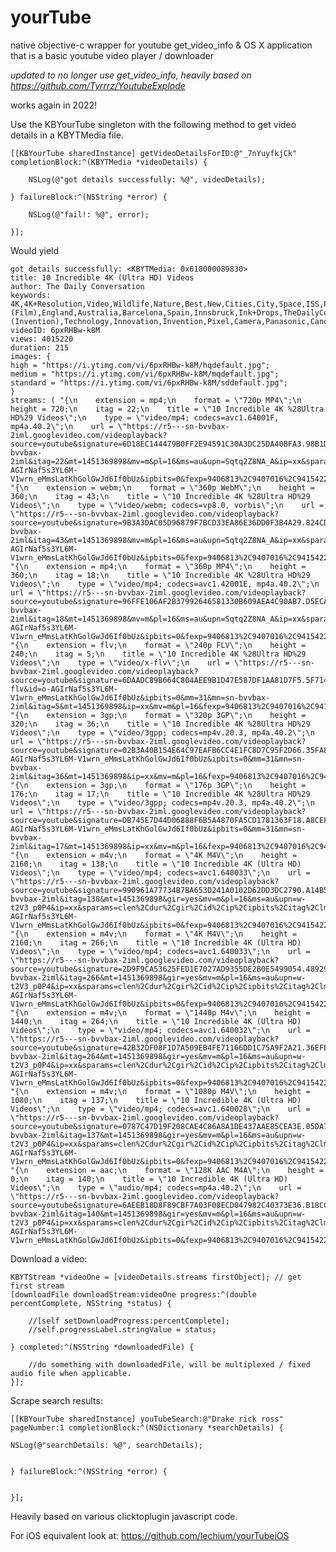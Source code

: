 # yourTube
native objective-c wrapper for youtube get_video_info & OS X application that is a basic youtube video player / downloader

*updated to no longer use get_video_info, heavily based on https://github.com/Tyrrrz/YoutubeExplode*

works again in 2022!

Use the KBYourTube singleton with the following method to get video details in a KBYTMedia file.

    [[KBYourTube sharedInstance] getVideoDetailsForID:@"_7nYuyfkjCk" completionBlock:^(KBYTMedia *videoDetails) {
    
        NSLog(@"got details successfully: %@", videoDetails);
    
    } failureBlock:^(NSString *error) {

        NSLog(@"fail!: %@", error);

    }];
    
Would yield
    
    got details successfully: <KBYTMedia: 0x618000089830>
	title: 10 Incredible 4K (Ultra HD) Videos
	author: The Daily Conversation
	keywords: 4K,4K+Resolution,Video,Wildlife,Nature,Best,New,Cities,City,Space,ISS,Photography,Resolution,HD,High+Definition,Quality,Film+(Film),England,Australia,Barcelona,Spain,Innsbruck,Ink+Drops,TheDailyConversation,720p,1080p,Videos,TV,Television,Display,Digital,Movie,Ultra+High+Definition+Television,Cinematography+(Invention),Technology,Innovation,Invention,Pixel,Camera,Panasonic,Canon,Filming,Animals,Tiger,Insects,Buildings,Timelapse,Universe,Amazing,Wow,Clear,Beautiful,Cool
	videoID: 6pxRHBw-k8M
	views: 4015220
	duration: 215
	images: {
    high = "https://i.ytimg.com/vi/6pxRHBw-k8M/hqdefault.jpg";
    medium = "https://i.ytimg.com/vi/6pxRHBw-k8M/mqdefault.jpg";
    standard = "https://i.ytimg.com/vi/6pxRHBw-k8M/sddefault.jpg";
    }
	streams: ( "{\n    extension = mp4;\n    format = \"720p MP4\";\n    height = 720;\n    itag = 22;\n    title = \"10 Incredible 4K %28Ultra HD%29 Videos\";\n    type = \"video/mp4; codecs=avc1.64001F, mp4a.40.2\";\n    url = \"https://r5---sn-bvvbax-2iml.googlevideo.com/videoplayback?source=youtube&signature=6D18EC144479B0FF2E94591C30A3DC25DA40BFA3.98B1D5D46514F498A15C0971B3F3F312ADE55FA3&nh=EAI&requiressl=yes&mime=video%2Fmp4&mm=31&mn=sn-bvvbax-2iml&itag=22&mt=1451369898&mv=m&pl=16&ms=au&upn=Sqtq2Z8NA_A&ip=xx&sparams=dur%2Cid%2Cip%2Cipbits%2Citag%2Clmt%2Cmime%2Cmm%2Cmn%2Cms%2Cmv%2Cnh%2Cpl%2Cratebypass%2Crequiressl%2Csource%2Cupn%2Cexpire&ratebypass=yes&sver=3&id=o-AGIrNaf5s3YL6M-V1wrn_eMmsLatKhGolGwJd6If0bUz&ipbits=0&fexp=9406813%2C9407016%2C9415422%2C9416126%2C9418404%2C9420452%2C9422596%2C9423662%2C9424205%2C9425382%2C9425742%2C9425965&lmt=1449732938738301&key=yt6&expire=1451391540&dur=214.343\";\n}",
    "{\n    extension = webm;\n    format = \"360p WebM\";\n    height = 360;\n    itag = 43;\n    title = \"10 Incredible 4K %28Ultra HD%29 Videos\";\n    type = \"video/webm; codecs=vp8.0, vorbis\";\n    url = \"https://r5---sn-bvvbax-2iml.googlevideo.com/videoplayback?source=youtube&signature=9B3A3DAC05D96879F7BCD33EA86E36DD0F3B4A29.824CD6ECDFFF1C06FCC9F6FF6FE0884F9058F3C3&nh=EAI&requiressl=yes&mime=video%2Fwebm&mm=31&mn=sn-bvvbax-2iml&itag=43&mt=1451369898&mv=m&pl=16&ms=au&upn=Sqtq2Z8NA_A&ip=xx&sparams=dur%2Cid%2Cip%2Cipbits%2Citag%2Clmt%2Cmime%2Cmm%2Cmn%2Cms%2Cmv%2Cnh%2Cpl%2Cratebypass%2Crequiressl%2Csource%2Cupn%2Cexpire&ratebypass=yes&sver=3&id=o-AGIrNaf5s3YL6M-V1wrn_eMmsLatKhGolGwJd6If0bUz&ipbits=0&fexp=9406813%2C9407016%2C9415422%2C9416126%2C9418404%2C9420452%2C9422596%2C9423662%2C9424205%2C9425382%2C9425742%2C9425965&lmt=1405835299200982&key=yt6&expire=1451391540&dur=0.000\";\n}",
    "{\n    extension = mp4;\n    format = \"360p MP4\";\n    height = 360;\n    itag = 18;\n    title = \"10 Incredible 4K %28Ultra HD%29 Videos\";\n    type = \"video/mp4; codecs=avc1.42001E, mp4a.40.2\";\n    url = \"https://r5---sn-bvvbax-2iml.googlevideo.com/videoplayback?source=youtube&signature=96FFE106AF2B37992646581330B609AEA4C90AB7.D5ECACAE283E3F24B0281AC511F7C8AE63A1E6F3&nh=EAI&requiressl=yes&mime=video%2Fmp4&mm=31&mn=sn-bvvbax-2iml&itag=18&mt=1451369898&mv=m&pl=16&ms=au&upn=Sqtq2Z8NA_A&ip=xx&sparams=dur%2Cid%2Cip%2Cipbits%2Citag%2Clmt%2Cmime%2Cmm%2Cmn%2Cms%2Cmv%2Cnh%2Cpl%2Cratebypass%2Crequiressl%2Csource%2Cupn%2Cexpire&ratebypass=yes&sver=3&id=o-AGIrNaf5s3YL6M-V1wrn_eMmsLatKhGolGwJd6If0bUz&ipbits=0&fexp=9406813%2C9407016%2C9415422%2C9416126%2C9418404%2C9420452%2C9422596%2C9423662%2C9424205%2C9425382%2C9425742%2C9425965&lmt=1449732801050779&key=yt6&expire=1451391540&dur=214.343\";\n}",
    "{\n    extension = flv;\n    format = \"240p FLV\";\n    height = 240;\n    itag = 5;\n    title = \"10 Incredible 4K %28Ultra HD%29 Videos\";\n    type = \"video/x-flv\";\n    url = \"https://r5---sn-bvvbax-2iml.googlevideo.com/videoplayback?source=youtube&signature=6DAADC89B664C804AEE9B1D47E587DF1AA81D7F5.5F71423279F96C520DD22633D83DE7DE4E819449&sparams=dur%2Cid%2Cip%2Cipbits%2Citag%2Clmt%2Cmime%2Cmm%2Cmn%2Cms%2Cmv%2Cnh%2Cpl%2Crequiressl%2Csource%2Cupn%2Cexpire&sver=3&nh=EAI&requiressl=yes&lmt=1405746379537348&mime=video%2Fx-flv&id=o-AGIrNaf5s3YL6M-V1wrn_eMmsLatKhGolGwJd6If0bUz&ipbits=0&mm=31&mn=sn-bvvbax-2iml&itag=5&mt=1451369898&ip=xx&mv=m&pl=16&fexp=9406813%2C9407016%2C9415422%2C9416126%2C9418404%2C9420452%2C9422596%2C9423662%2C9424205%2C9425382%2C9425742%2C9425965&ms=au&upn=Sqtq2Z8NA_A&key=yt6&expire=1451391540&dur=214.335\";\n}",
    "{\n    extension = 3gp;\n    format = \"320p 3GP\";\n    height = 320;\n    itag = 36;\n    title = \"10 Incredible 4K %28Ultra HD%29 Videos\";\n    type = \"video/3gpp; codecs=mp4v.20.3, mp4a.40.2\";\n    url = \"https://r5---sn-bvvbax-2iml.googlevideo.com/videoplayback?source=youtube&signature=02B3A40B154E64C97EAFB6CC4E1FC8D7C95F2D66.35FA87B1E068DC3C6DCF6A5D10918B8C36A0EFA3&sparams=dur%2Cid%2Cip%2Cipbits%2Citag%2Clmt%2Cmime%2Cmm%2Cmn%2Cms%2Cmv%2Cnh%2Cpl%2Crequiressl%2Csource%2Cupn%2Cexpire&sver=3&nh=EAI&requiressl=yes&lmt=1405746465621216&mime=video%2F3gpp&id=o-AGIrNaf5s3YL6M-V1wrn_eMmsLatKhGolGwJd6If0bUz&ipbits=0&mm=31&mn=sn-bvvbax-2iml&itag=36&mt=1451369898&ip=xx&mv=m&pl=16&fexp=9406813%2C9407016%2C9415422%2C9416126%2C9418404%2C9420452%2C9422596%2C9423662%2C9424205%2C9425382%2C9425742%2C9425965&ms=au&upn=Sqtq2Z8NA_A&key=yt6&expire=1451391540&dur=214.505\";\n}",
    "{\n    extension = 3gp;\n    format = \"176p 3GP\";\n    height = 176;\n    itag = 17;\n    title = \"10 Incredible 4K %28Ultra HD%29 Videos\";\n    type = \"video/3gpp; codecs=mp4v.20.3, mp4a.40.2\";\n    url = \"https://r5---sn-bvvbax-2iml.googlevideo.com/videoplayback?source=youtube&signature=DB745E7D44D06888F6B5A4870FA5CD1781363F18.A8CEF6B35E7E034A611F0D30F650BC2152385B21&sparams=dur%2Cid%2Cip%2Cipbits%2Citag%2Clmt%2Cmime%2Cmm%2Cmn%2Cms%2Cmv%2Cnh%2Cpl%2Crequiressl%2Csource%2Cupn%2Cexpire&sver=3&nh=EAI&requiressl=yes&lmt=1405746450305660&mime=video%2F3gpp&id=o-AGIrNaf5s3YL6M-V1wrn_eMmsLatKhGolGwJd6If0bUz&ipbits=0&mm=31&mn=sn-bvvbax-2iml&itag=17&mt=1451369898&ip=xx&mv=m&pl=16&fexp=9406813%2C9407016%2C9415422%2C9416126%2C9418404%2C9420452%2C9422596%2C9423662%2C9424205%2C9425382%2C9425742%2C9425965&ms=au&upn=Sqtq2Z8NA_A&key=yt6&expire=1451391540&dur=214.459\";\n}",
    "{\n    extension = m4v;\n    format = \"4K M4V\";\n    height = 2160;\n    itag = 138;\n    title = \"10 Incredible 4K (Ultra HD) Videos\";\n    type = \"video/mp4; codecs=avc1.640033\";\n    url = \"https://r5---sn-bvvbax-2iml.googlevideo.com/videoplayback?source=youtube&signature=990961A77734B7BA653D241A0102D62DD3DC2790.A14B5EB933CFF94E39EE0F57196D11497609BE73&nh=EAI&requiressl=yes&clen=349277986&mime=video%2Fmp4&mm=31&mn=sn-bvvbax-2iml&itag=138&mt=1451369898&gir=yes&mv=m&pl=16&ms=au&upn=w-t2V3_p0P4&ip=xx&sparams=clen%2Cdur%2Cgir%2Cid%2Cip%2Cipbits%2Citag%2Clmt%2Cmime%2Cmm%2Cmn%2Cms%2Cmv%2Cnh%2Cpl%2Crequiressl%2Csource%2Cupn%2Cexpire&sver=3&id=o-AGIrNaf5s3YL6M-V1wrn_eMmsLatKhGolGwJd6If0bUz&ipbits=0&fexp=9406813%2C9407016%2C9415422%2C9416126%2C9418404%2C9420452%2C9422596%2C9423662%2C9424205%2C9425382%2C9425742%2C9425965&lmt=1405747091792085&key=yt6&expire=1451391540&dur=214.280\";\n}",
    "{\n    extension = m4v;\n    format = \"4K M4V\";\n    height = 2160;\n    itag = 266;\n    title = \"10 Incredible 4K (Ultra HD) Videos\";\n    type = \"video/mp4; codecs=avc1.640033\";\n    url = \"https://r5---sn-bvvbax-2iml.googlevideo.com/videoplayback?source=youtube&signature=2D9F9CA53625FED1E7027AD9355DE2B0E5499054.4892913D12AEC66136D4AD78D7913C317758CAB0&nh=EAI&requiressl=yes&clen=312153054&mime=video%2Fmp4&mm=31&mn=sn-bvvbax-2iml&itag=266&mt=1451369898&gir=yes&mv=m&pl=16&ms=au&upn=w-t2V3_p0P4&ip=xx&sparams=clen%2Cdur%2Cgir%2Cid%2Cip%2Cipbits%2Citag%2Clmt%2Cmime%2Cmm%2Cmn%2Cms%2Cmv%2Cnh%2Cpl%2Crequiressl%2Csource%2Cupn%2Cexpire&sver=3&id=o-AGIrNaf5s3YL6M-V1wrn_eMmsLatKhGolGwJd6If0bUz&ipbits=0&fexp=9406813%2C9407016%2C9415422%2C9416126%2C9418404%2C9420452%2C9422596%2C9423662%2C9424205%2C9425382%2C9425742%2C9425965&lmt=1449733154041031&key=yt6&expire=1451391540&dur=214.280\";\n}",
    "{\n    extension = m4v;\n    format = \"1440p M4v\";\n    height = 1440;\n    itag = 264;\n    title = \"10 Incredible 4K (Ultra HD) Videos\";\n    type = \"video/mp4; codecs=avc1.640032\";\n    url = \"https://r5---sn-bvvbax-2iml.googlevideo.com/videoplayback?source=youtube&signature=42B32DF08F1D7A509EB4FE71166DD1C75A9F2A21.36EFE8293819E1F94E13BB36DBCE9BC38BDC1543&nh=EAI&requiressl=yes&clen=158364037&mime=video%2Fmp4&mm=31&mn=sn-bvvbax-2iml&itag=264&mt=1451369898&gir=yes&mv=m&pl=16&ms=au&upn=w-t2V3_p0P4&ip=xx&sparams=clen%2Cdur%2Cgir%2Cid%2Cip%2Cipbits%2Citag%2Clmt%2Cmime%2Cmm%2Cmn%2Cms%2Cmv%2Cnh%2Cpl%2Crequiressl%2Csource%2Cupn%2Cexpire&sver=3&id=o-AGIrNaf5s3YL6M-V1wrn_eMmsLatKhGolGwJd6If0bUz&ipbits=0&fexp=9406813%2C9407016%2C9415422%2C9416126%2C9418404%2C9420452%2C9422596%2C9423662%2C9424205%2C9425382%2C9425742%2C9425965&lmt=1449732976047368&key=yt6&expire=1451391540&dur=214.280\";\n}",
    "{\n    extension = m4v;\n    format = \"1080p M4V\";\n    height = 1080;\n    itag = 137;\n    title = \"10 Incredible 4K (Ultra HD) Videos\";\n    type = \"video/mp4; codecs=avc1.640028\";\n    url = \"https://r5---sn-bvvbax-2iml.googlevideo.com/videoplayback?source=youtube&signature=0787C47D19F208CAE4C86A8A1DE437AAE85CEA3E.05DA76A5C47C7FD704766C6BFF4118977D7CB124&nh=EAI&requiressl=yes&clen=66575441&mime=video%2Fmp4&mm=31&mn=sn-bvvbax-2iml&itag=137&mt=1451369898&gir=yes&mv=m&pl=16&ms=au&upn=w-t2V3_p0P4&ip=xx&sparams=clen%2Cdur%2Cgir%2Cid%2Cip%2Cipbits%2Citag%2Clmt%2Cmime%2Cmm%2Cmn%2Cms%2Cmv%2Cnh%2Cpl%2Crequiressl%2Csource%2Cupn%2Cexpire&sver=3&id=o-AGIrNaf5s3YL6M-V1wrn_eMmsLatKhGolGwJd6If0bUz&ipbits=0&fexp=9406813%2C9407016%2C9415422%2C9416126%2C9418404%2C9420452%2C9422596%2C9423662%2C9424205%2C9425382%2C9425742%2C9425965&lmt=1449732892030768&key=yt6&expire=1451391540&dur=214.280\";\n}",
    "{\n    extension = aac;\n    format = \"128K AAC M4A\";\n    height = 0;\n    itag = 140;\n    title = \"10 Incredible 4K (Ultra HD) Videos\";\n    type = \"audio/mp4; codecs=mp4a.40.2\";\n    url = \"https://r5---sn-bvvbax-2iml.googlevideo.com/videoplayback?source=youtube&signature=6AEEB18D8F89CBF7A03F08ECD047982C40373E36.B18CCB0BA17F7C3B7A49C1E7719030B490109AE9&nh=EAI&requiressl=yes&clen=3404889&mime=audio%2Fmp4&mm=31&mn=sn-bvvbax-2iml&itag=140&mt=1451369898&gir=yes&mv=m&pl=16&ms=au&upn=w-t2V3_p0P4&ip=xx&sparams=clen%2Cdur%2Cgir%2Cid%2Cip%2Cipbits%2Citag%2Clmt%2Cmime%2Cmm%2Cmn%2Cms%2Cmv%2Cnh%2Cpl%2Crequiressl%2Csource%2Cupn%2Cexpire&sver=3&id=o-AGIrNaf5s3YL6M-V1wrn_eMmsLatKhGolGwJd6If0bUz&ipbits=0&fexp=9406813%2C9407016%2C9415422%2C9416126%2C9418404%2C9420452%2C9422596%2C9423662%2C9424205%2C9425382%2C9425742%2C9425965&lmt=1449732122591338&key=yt6&expire=1451391540&dur=214.343\";\n}")


Download a video:

    KBYTStream *videoOne = [videoDetails.streams firstObject]; // get first stream
    [downloadFile downloadStream:videoOne progress:^(double percentComplete, NSString *status) {

        //[self setDownloadProgress:percentComplete];
        //self.progressLabel.stringValue = status;
       
    } completed:^(NSString *downloadedFile) {

        //do something with downloadedFile, will be multiplexed / fixed audio file when applicable.
    }];


Scrape search results:

    [[KBYourTube sharedInstance] youTubeSearch:@"Drake rick ross" pageNumber:1 completionBlock:^(NSDictionary *searchDetails) {

    NSLog(@"searchDetails: %@", searchDetails);


    } failureBlock:^(NSString *error) {


    }];


Heavily based on various clicktoplugin javascript code.

For iOS equivalent look at: https://github.com/lechium/yourTubeiOS
